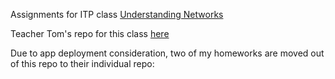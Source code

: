 Assignments for ITP class [Understanding Networks](https://itp.nyu.edu/classes/undnet-fall2014/)

Teacher Tom's repo for this class [here](https://github.com/tigoe/NetworkExamples)

Due to app deployment consideration, two of my homeworks are moved out of this repo to their individual repo:

[Tracerout]:(https://github.com/karenpeng/traceroute)

[Bluebinfinder]:(https://github.com/karenpeng/bluebinfinder)
